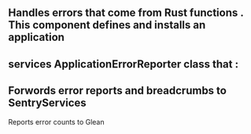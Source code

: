 Handles
errors
that
come
from
Rust
functions
.
This
component
defines
and
installs
an
application
-
services
ApplicationErrorReporter
class
that
:
-
Forwords
error
reports
and
breadcrumbs
to
SentryServices
-
Reports
error
counts
to
Glean
